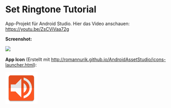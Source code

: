 # Set Ringtone Tutorial
App-Projekt für Android Studio.
Hier das Video anschauen: https://youtu.be/ZsCViVaa72g

<b>Screenshot:</b>

<img src="http://s04.justpaste.it/files/justpaste/d224/a9151321/file16.png" height="500px"/>

<b>App Icon</b> (Erstellt mit http://romannurik.github.io/AndroidAssetStudio/icons-launcher.html):

<img src="https://github.com/derAndroidPro/SetRingtoneTutorial/blob/master/app/src/main/res/mipmap-xxxhdpi/ic_launcher.png" height="100px"/>
